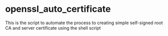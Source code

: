 openssl_auto_certificate
========================

This is the script to automate the process to creating simple self-signed root CA and server certificate using the shell script
